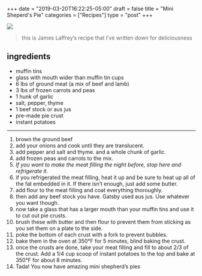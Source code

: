 +++
date = "2019-03-20T16:22:25-05:00"
draft = false
title = "Mini Sheperd's Pie"
categories = ["Recipes"]
type = "post"
+++

![](/uploads/got-any-more-pies.jpg)

> this is James Laffrey’s recipe that I’ve written down for deliciousness

## ingredients

- muffin tins
- glass with mouth wider than muffin tin cups
- 6 lbs of ground meat (a mix of beef and lamb)
- 3 lbs of frozen carrots and peas
- 1 hunk of garlic
- salt, pepper, thyme
- 1 beef stock or aus jus
- pre-made pie crust
- instant potatoes

---

1. brown the ground beef
2. add your onions and cook until they are translucent.
3. add pepper and salt and thyme. and a whole chunk of garlic.
4. add frozen peas and carrots to the mix.
5. _If you want to make the meat filling the night before, stop here and
   refrigerate it._
6. if you refrigerated the meat filling, heat it up and be sure to heat up all
   of the fat embedded in it. If there isn’t enough, just add some butter.
7. add flour to the meat filling and coat everything thoroughly.
8. then add any beef stock you have. Gatsby used aus jus. Use whatever you want
   though.
9. now take a glass that has a larger mouth than your muffin tins and use it to
   cut out pie crusts.
10. brush these with butter and then flour to prevent them from sticking as you
    set them on a plate to the side.
11. poke the bottom of each crust with a fork to prevent bubbles.
12. bake them in the oven at 350°F for 5 minutes, blind baking the crust.
13. once the crusts are done, take your meat filling and fill to about 2/3 of
    the crust. Add a 1/4 cup scoop of instant potatoes to the top and bake at
    350°F for about 8 minutes.
14. Tada! You now have amazing mini shepherd’s pies
